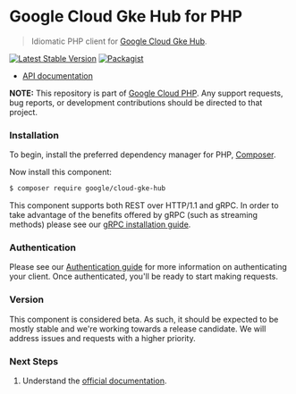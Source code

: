 # Google Cloud Gke Hub for PHP

> Idiomatic PHP client for [Google Cloud Gke Hub](https://cloud.google.com/anthos/gke).

[![Latest Stable Version](https://poser.pugx.org/google/cloud-gke-hub/v/stable)](https://packagist.org/packages/google/cloud-gke-hub) [![Packagist](https://img.shields.io/packagist/dm/google/cloud-gke-hub.svg)](https://packagist.org/packages/google/cloud-gke-hub)

* [API documentation](https://cloud.google.com/php/docs/reference/cloud-gke-hub/latest)

**NOTE:** This repository is part of [Google Cloud PHP](https://github.com/googleapis/google-cloud-php). Any
support requests, bug reports, or development contributions should be directed to
that project.

### Installation

To begin, install the preferred dependency manager for PHP, [Composer](https://getcomposer.org/).

Now install this component:

```sh
$ composer require google/cloud-gke-hub
```

This component supports both REST over HTTP/1.1 and gRPC. In order to take advantage of the benefits offered by gRPC (such as streaming methods)
please see our [gRPC installation guide](https://cloud.google.com/php/grpc).

### Authentication

Please see our [Authentication guide](https://github.com/googleapis/google-cloud-php/blob/main/AUTHENTICATION.md) for more information
on authenticating your client. Once authenticated, you'll be ready to start making requests.

### Version

This component is considered beta. As such, it should be expected to be mostly
stable and we're working towards a release candidate. We will address issues
and requests with a higher priority.

### Next Steps

1. Understand the [official documentation](https://cloud.google.com/anthos/gke/docs).
